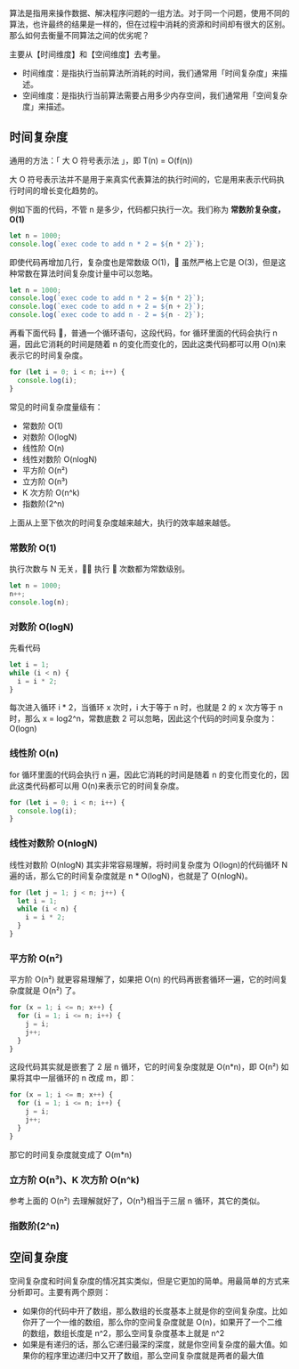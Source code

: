 算法是指用来操作数据、解决程序问题的一组方法。对于同一个问题，使用不同的算法，也许最终的结果是一样的，但在过程中消耗的资源和时间却有很大的区别。那么如何去衡量不同算法之间的优劣呢？

主要从【时间维度】和【空间维度】去考量。

- 时间维度：是指执行当前算法所消耗的时间，我们通常用「时间复杂度」来描述。
- 空间维度：是指执行当前算法需要占用多少内存空间，我们通常用「空间复杂度」来描述。

## 时间复杂度

通用的方法：「 大 O 符号表示法 」，即 T(n) = O(f(n))

大 O 符号表示法并不是用于来真实代表算法的执行时间的，它是用来表示代码执行时间的增长变化趋势的。

例如下面的代码，不管 n 是多少，代码都只执行一次。我们称为 **常数阶复杂度，O(1)**

```js
let n = 1000;
console.log(`exec code to add n * 2 = ${n * 2}`);
```

即使代码再增加几行，复杂度也是常数级 O(1)， 虽然严格上它是 O(3)，但是这种常数在算法时间复杂度计量中可以忽略。

```js
let n = 1000;
console.log(`exec code to add n * 2 = ${n * 2}`);
console.log(`exec code to add n + 2 = ${n + 2}`);
console.log(`exec code to add n - 2 = ${n - 2}`);
```

再看下面代码 ，普通一个循环语句，这段代码，for 循环里面的代码会执行 n 遍，因此它消耗的时间是随着 n 的变化而变化的，因此这类代码都可以用 O(n)来表示它的时间复杂度。

```js
for (let i = 0; i < n; i++) {
  console.log(i);
}
```

常见的时间复杂度量级有：

- 常数阶 O(1)
- 对数阶 O(logN)
- 线性阶 O(n)
- 线性对数阶 O(nlogN)
- 平方阶 O(n²)
- 立方阶 O(n³)
- K 次方阶 O(n^k)
- 指数阶(2^n)

上面从上至下依次的时间复杂度越来越大，执行的效率越来越低。

### 常数阶 O(1)

执行次数与 N 无关， 执行  次数都为常数级别。

```js
let n = 1000;
n++;
console.log(n);
```

### 对数阶 O(logN)

先看代码

```js
let i = 1;
while (i < n) {
  i = i * 2;
}
```

每次进入循环 i \* 2，当循环 x 次时，i 大于等于 n 时，也就是 2 的 x 次方等于 n 时，那么 x = log2^n，常数底数 2 可以忽略，因此这个代码的时间复杂度为：O(logn)

### 线性阶 O(n)

for 循环里面的代码会执行 n 遍，因此它消耗的时间是随着 n 的变化而变化的，因此这类代码都可以用 O(n)来表示它的时间复杂度。

```js
for (let i = 0; i < n; i++) {
  console.log(i);
}
```

### 线性对数阶 O(nlogN)

线性对数阶 O(nlogN) 其实非常容易理解，将时间复杂度为 O(logn)的代码循环 N 遍的话，那么它的时间复杂度就是 n \* O(logN)，也就是了 O(nlogN)。

```js
for (let j = 1; j < n; j++) {
  let i = 1;
  while (i < n) {
    i = i * 2;
  }
}
```

### 平方阶 O(n²)

平方阶 O(n²) 就更容易理解了，如果把 O(n) 的代码再嵌套循环一遍，它的时间复杂度就是 O(n²) 了。

```js
for (x = 1; i <= n; x++) {
  for (i = 1; i <= n; i++) {
    j = i;
    j++;
  }
}
```

这段代码其实就是嵌套了 2 层 n 循环，它的时间复杂度就是 O(n\*n)，即 O(n²)
如果将其中一层循环的 n 改成 m，即：

```js
for (x = 1; i <= m; x++) {
  for (i = 1; i <= n; i++) {
    j = i;
    j++;
  }
}
```

那它的时间复杂度就变成了 O(m\*n)

### 立方阶 O(n³)、K 次方阶 O(n^k)

参考上面的 O(n²) 去理解就好了，O(n³)相当于三层 n 循环，其它的类似。

### 指数阶(2^n)

## 空间复杂度

空间复杂度和时间复杂度的情况其实类似，但是它更加的简单。用最简单的方式来分析即可。主要有两个原则：

- 如果你的代码中开了数组，那么数组的长度基本上就是你的空间复杂度。比如你开了一个一维的数组，那么你的空间复杂度就是 O(n)，如果开了一个二维的数组，数组长度是 n^2，那么空间复杂度基本上就是 n^2
- 如果是有递归的话，那么它递归最深的深度，就是你空间复杂度的最大值。如果你的程序里边递归中又开了数组，那么空间复杂度就是两者的最大值
